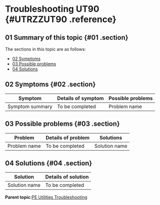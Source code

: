 # Troubleshooting UT90 {#UTRZZUT90 .reference}

## 01 Summary of this topic {#01 .section}

The sections in this topic are as follows:

-   [02 Symptoms](UTRZZUT90.md#02)
-   [03 Possible problems](UTRZZUT90.md#03)
-   [04 Solutions](UTRZZUT90.md#04)

## 02 Symptoms {#02 .section}

|Symptom|Details of symptom|Possible problems|
|-------|------------------|-----------------|
|Symptom summary|To be completed|Problem name|

## 03 Possible problems {#03 .section}

|Problem|Details of problem|Solutions|
|-------|------------------|---------|
|Problem name|To be completed|Solution name|

## 04 Solutions {#04 .section}

|Solution|Details of solution|
|--------|-------------------|
|Solution name|To be completed|

**Parent topic:**[PE Utilities Troubleshooting](../html/AAR930PMUtilsTr.md)

